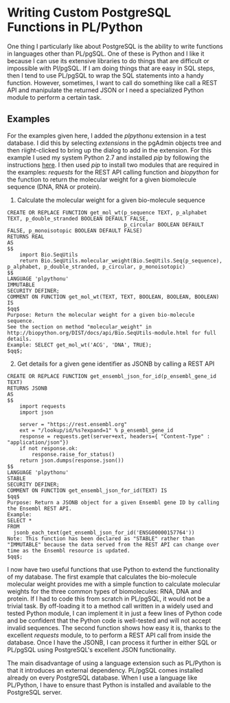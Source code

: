 # Writing Custom PostgreSQL Functions in PL/Python

One thing I particularly like about PostgreSQL is the ability to write functions in languages other than PL/pgSQL. One of these is Python and I like it because I can use its extensive libraries to do things that are difficult or impossible with Pl/pgSQL. If I am doing things that are easy in SQL steps, then I tend to use PL/pgSQL to wrap the SQL statements into a handy function. However, sometimes, I want to call do something like call a REST API and manipulate the returned JSON or I need a specialized Python module to perform a certain task.

## Examples

For the examples given here, I added the *plpythonu* extension in a test database. I did this by selecting *extensions* in the pgAdmin objects tree and then riight-clicked to bring up the dialog to add in the extension. For this example I used my system Python 2.7 and installed *pip* by following the instructions [here](https://pip.readthedocs.io/en/stable/installing/). I then used *pip* to install two modules that are required in the examples: *requests* for the REST API calling function and *biopython* for the function to return the molecular weight for a given biomolecule sequence (DNA, RNA or protein).

1. Calculate the molecular weight for a given bio-molecule sequence

```plpythonu
CREATE OR REPLACE FUNCTION get_mol_wt(p_sequence TEXT, p_alphabet TEXT, p_double_stranded BOOLEAN DEFAULT FALSE, 
                                      p_circular BOOLEAN DEFAULT FALSE, p_monoisotopic BOOLEAN DEFAULT FALSE) 
RETURNS REAL 
AS
$$
    import Bio.SeqUtils
    return Bio.SeqUtils.molecular_weight(Bio.SeqUtils.Seq(p_sequence), p_alphabet, p_double_stranded, p_circular, p_monoisotopic)
$$
LANGUAGE 'plpythonu'
IMMUTABLE
SECURITY DEFINER;
COMMENT ON FUNCTION get_mol_wt(TEXT, TEXT, BOOLEAN, BOOLEAN, BOOLEAN) IS
$qq$
Purpose: Return the molecular weight for a given bio-molecule sequence. 
See the section on method "molecular_weight" in http://biopython.org/DIST/docs/api/Bio.SeqUtils-module.html for full details.
Example: SELECT get_mol_wt('ACG', 'DNA', TRUE);
$qq$;
```

2. Get details for a given gene identifier as JSONB by calling a REST API

```plpythonu
CREATE OR REPLACE FUNCTION get_ensembl_json_for_id(p_ensembl_gene_id TEXT)
RETURNS JSONB
AS
$$
	import requests
	import json
    
	server = "https://rest.ensembl.org"
	ext = "/lookup/id/%s?expand=1" % p_ensembl_gene_id
	response = requests.get(server+ext, headers={ "Content-Type" : "application/json"})
	if not response.ok:
		response.raise_for_status()
 	return json.dumps(response.json())
$$
LANGUAGE 'plpythonu'
STABLE
SECURITY DEFINER;
COMMENT ON FUNCTION get_ensembl_json_for_id(TEXT) IS
$qq$
Purpose: Return a JSONB object for a given Ensembl gene ID by calling the Ensembl REST API.
Example:
SELECT *
FROM
  jsonb_each_text(get_ensembl_json_for_id('ENSG00000157764'))
Note: This function has been declared as "STABLE" rather than "IMMUTABLE" because the data served from the REST API can change over time as the Ensembl resource is updated.
$qq$;
```

I now have two useful functions that use Python to extend the functionality of my database. The first example that calculates the bio-molecule molecular weight provides me with a simple function to calculate molecular weights for the three common types of biomolecules: RNA, DNA and protein. If I had to code this from scratch in PL/pgSQL, it would not be a trivial task. By off-loading it to a method call written in a widely used and tested Python module, I can implement it in just a feew lines of Python code and be confident that the Python code is well-tested and will not accept invalid sequences. The second function shows how easy it is, thanks to the excellent *requests* module, to to perform a REST API call from inside the database. Once I have the JSONB, I can process it further in either SQL or PL/pgSQL using PostgreSQL's excellent JSON functionality. 

The main disadvantage of using a language extension such as PL/Python is that it introduces an external dependency. PL/pgSQL comes installed already on every PostgreSQL database. When I use a language like PL/Python, I have to ensure thast Python is installed and available to the PostgreSQL server.

